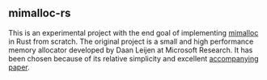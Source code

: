 mimalloc-rs
-----------

This is an experimental project with the end goal of implementing [mimalloc]
in Rust from scratch. The original project is a small and high performance memory
allocator developed by Daan Leijen at Microsoft Research. It has been chosen
because of its relative simplicity and excellent [accompanying paper].

[mimalloc]: https://github.com/microsoft/mimalloc
[accompanying paper]: https://www.microsoft.com/en-us/research/uploads/prod/2019/06/mimalloc-tr-v1.pdf